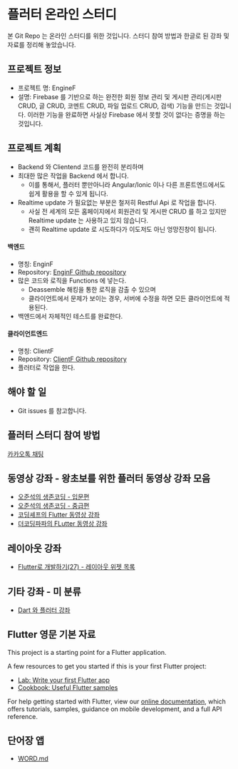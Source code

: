 # 플러터 온라인 스터디

본 Git Repo 는 온라인 스터디를 위한 것입니다. 스터디 참여 방법과 한글로 된 강좌 및 자료를 정리해 놓았습니다.

## 프로젝트 정보

* 프로젝트 명: EngineF
* 설명: Firebase 를 기반으로 하는 완전한 회원 정보 관리 및 게시판 관리(게시판 CRUD, 글 CRUD, 코멘트 CRUD, 파일 업로드 CRUD, 검색) 기능을 만드는 것입니다. 이러한 기능을 완료하면 사실상 Firebase 에서 못할 것이 없다는 증명을 하는 것입니다.

## 프로젝트 계획

* Backend 와 Clientend 코드를 완전히 분리하며
* 최대한 많은 작업을 Backend 에서 합니다.
  * 이를 통해서, 플러터 뿐만아니라 Angular/Ionic 이나 다른 프론트엔드에서도 쉽게 활용을 할 수 있게 됩니다.
* Realtime update 가 필요없는 부분은 철저히 Restful Api 로 작업을 합니다.
  * 사실 전 세계의 모든 홈페이지에서 회원관리 및 게시판 CRUD 를 하고 있지만 Realtime update 는 사용하고 있지 않습니다.
  * 괜히 Realtime update 로 시도하다가 이도저도 아닌 엉망진창이 됩니다.

#### 백엔드

* 명칭: EnginF
* Repository: [EnginF Github repository](https://github.com/thruthesky/enginf)
* 많은 코드와 로직을 Functions 에 넣는다.
  * Deassemble 해킹을 통한 로직을 감출 수 있으며
  * 클라이언트에서 문제가 보이는 경우, 서버에 수정을 하면 모든 클라이언트에 적용된다.
* 백엔드에서 자체적인 테스트를 완료한다.


#### 클라이언트엔드

* 명칭: ClientF
* Repository: [ClientF Github repository](https://github.com/thruthesky/enginf)
* 플러터로 작업을 한다.

## 해야 할 일

* Git issues 를 참고합니다.



## 플러터 스터디 참여 방법

[카카오톡 채팅](https://open.kakao.com/o/g20m41Mb)

## 동영상 강좌 - 왕초보를 위한 플러터 동영상 강좌 모음

* [오준석의 생존코딩 - 입문편](https://www.youtube.com/watch?v=lRbZsBvG9Ig&list=PLxTmPHxRH3VUueVvEnrP8qxHAP5x9XAPv)
* [오준석의 생존코딩 - 중급편](https://www.youtube.com/watch?v=ei8TX-uqP6E&list=PLxTmPHxRH3VWLY-eyQuV1C_IbIQlCXEhe)
* [코딩셰프의 Flutter 동영상 강좌](https://www.youtube.com/channel/UC_2ge45JCuJH1z6VYt4iCgQ)
* [더코딩파파의 FLutter 동영상 강좌](https://www.youtube.com/channel/UCUH2DSbsNUz2sW3kBNn4ibw)

## 레이아웃 강좌

* [Flutter로 개발하기(27) - 레이아웃 위젯 목록](https://bsscco.github.io/posts/flutter-layout-widgets/)

## 기타 강좌 - 미 분류

* [Dart 와 플러터 강좌](https://bsscco.github.io/posts/)

## Flutter 영문 기본 자료

This project is a starting point for a Flutter application.

A few resources to get you started if this is your first Flutter project:

- [Lab: Write your first Flutter app](https://flutter.dev/docs/get-started/codelab)
- [Cookbook: Useful Flutter samples](https://flutter.dev/docs/cookbook)

For help getting started with Flutter, view our
[online documentation](https://flutter.dev/docs), which offers tutorials,
samples, guidance on mobile development, and a full API reference.




## 단어장 앱

* [WORD.md](WORD.md)